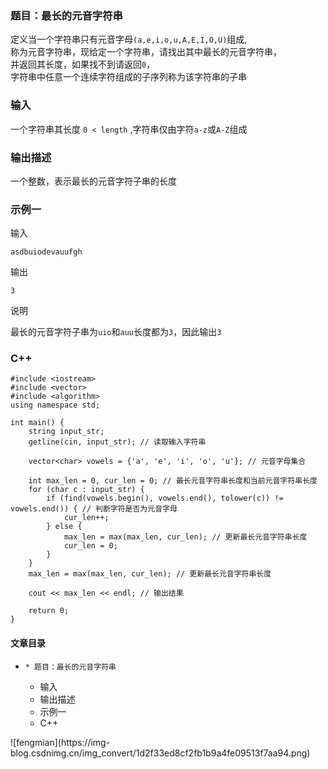 ### 题目：最长的元音字符串

定义当一个字符串只有元音字母`(a,e,i,o,u,A,E,I,O,U)`组成,  
称为元音字符串，现给定一个字符串，请找出其中最长的元音字符串，  
并返回其长度，如果找不到请返回`0`，  
字符串中任意一个连续字符组成的子序列称为该字符串的子串

### 输入

一个字符串其长度 `0 < length` ,字符串仅由字符`a-z`或`A-Z`组成

### 输出描述

一个整数，表示最长的元音字符子串的长度

### 示例一

输入

    
    
    asdbuiodevauufgh
    

输出

    
    
    3
    

说明

最长的元音字符子串为`uio`和`auu`长度都为`3`，因此输出`3`

### C++

    
    
    #include <iostream>
    #include <vector>
    #include <algorithm>
    using namespace std;
    
    int main() {
        string input_str;
        getline(cin, input_str); // 读取输入字符串
    
        vector<char> vowels = {'a', 'e', 'i', 'o', 'u'}; // 元音字母集合
    
        int max_len = 0, cur_len = 0; // 最长元音字符串长度和当前元音字符串长度
        for (char c : input_str) {
            if (find(vowels.begin(), vowels.end(), tolower(c)) != vowels.end()) { // 判断字符是否为元音字母
                cur_len++;
            } else {
                max_len = max(max_len, cur_len); // 更新最长元音字符串长度
                cur_len = 0;
            }
        }
        max_len = max(max_len, cur_len); // 更新最长元音字符串长度
    
        cout << max_len << endl; // 输出结果
    
        return 0;
    }
    

#### 文章目录

  *     * 题目：最长的元音字符串
    * 输入
    * 输出描述
    * 示例一
    * C++

![fengmian](https://img-
blog.csdnimg.cn/img_convert/1d2f33ed8cf2fb1b9a4fe09513f7aa94.png)

